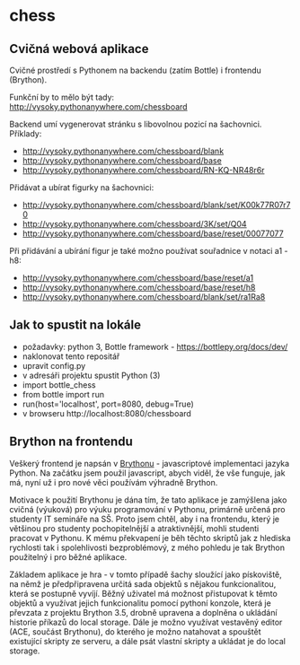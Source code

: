 # chess
## Cvičná webová aplikace

Cvičné prostředí s Pythonem na backendu (zatím Bottle) i frontendu (Brython).

Funkční by to mělo být tady:
http://vysoky.pythonanywhere.com/chessboard

Backend umí vygenerovat stránku s libovolnou pozicí na šachovnici. Příklady:
- http://vysoky.pythonanywhere.com/chessboard/blank
- http://vysoky.pythonanywhere.com/chessboard/base
- http://vysoky.pythonanywhere.com/chessboard/RN-KQ-NR48r6r

Přidávat a ubírat figurky na šachovnici:
- http://vysoky.pythonanywhere.com/chessboard/blank/set/K00k77R07r70
- http://vysoky.pythonanywhere.com/chessboard/3K/set/Q04
- http://vysoky.pythonanywhere.com/chessboard/base/reset/00077077

Při přidávání a ubírání figur je také možno používat souřadnice v notaci a1 - h8:
- http://vysoky.pythonanywhere.com/chessboard/base/reset/a1
- http://vysoky.pythonanywhere.com/chessboard/base/reset/h8
- http://vysoky.pythonanywhere.com/chessboard/blank/set/ra1Ra8


## Jak to spustit na lokále

- požadavky: python 3, Bottle framework - https://bottlepy.org/docs/dev/
- naklonovat tento repositář
- upravit config.py
- v adresáři projektu spustit Python (3)
- import bottle_chess
- from bottle import run
- run(host='localhost', port=8080, debug=True)
- v browseru http://localhost:8080/chessboard

## Brython na frontendu

Veškerý frontend je napsán v [Brythonu](https://brython.info/) - javascriptové implementaci jazyka Python. 
Na začátku jsem použil javascript, abych viděl, že vše funguje, jak má, 
nyní už i pro nové věci používám výhradně Brython. 

Motivace k použití Brythonu je dána tím, že tato aplikace je zamýšlena jako cvičná (výuková) 
pro výuku programování v Pythonu, primárně určená pro studenty IT semináře na SŠ. 
Proto jsem chtěl, aby i na frontendu, který je většinou pro studenty pochopitelnější 
a atraktivnější, mohli studenti pracovat v Pythonu. 
K mému překvapení je běh těchto skriptů jak z hlediska rychlosti tak i spolehlivosti bezproblémový, 
z mého pohledu je tak Brython použitelný i pro běžné aplikace. 

Základem aplikace je hra - v tomto případě šachy sloužící jako pískoviště, na němž je předpřipravena 
určitá sada objektů s nějakou funkcionalitou, která se postupně vyvíjí. 
Běžný uživatel má možnost přistupovat k těmto objektů a využívat jejich funkcionalitu pomocí 
pythoní konzole, která je převzata z projektu Brython 3.5, drobně upravena a doplněna o ukládání 
historie příkazů do local storage. Dále je možno využívat vestavěný editor (ACE, součást Brythonu), 
do kterého je možno natahovat a spouštět existující skripty ze serveru, a dále psát vlastní skripty 
a ukládat je do local storage. 


